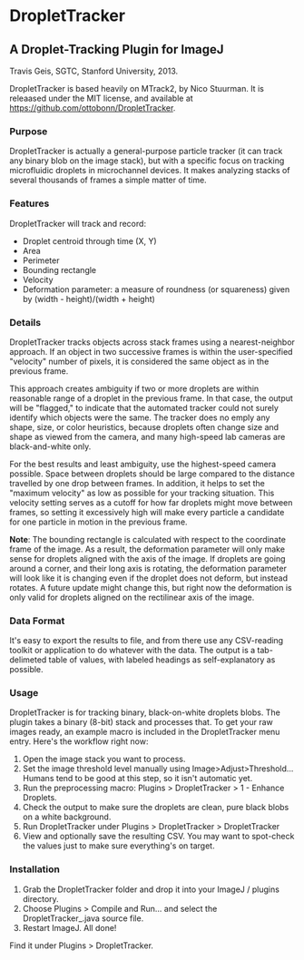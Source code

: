 # DropletTracker
## A Droplet-Tracking Plugin for ImageJ

Travis Geis, SGTC, Stanford University, 2013.

DropletTracker is based heavily on MTrack2, by Nico Stuurman. It is releaased under the MIT license, 
and available at https://github.com/ottobonn/DropletTracker.

### Purpose

DropletTracker is actually a general-purpose particle tracker (it can track any binary blob on the image stack),
but with a specific focus on tracking microfluidic droplets in microchannel devices. It makes analyzing stacks 
of several thousands of frames a simple matter of time.

### Features

DropletTracker will track and record:

* Droplet centroid through time (X, Y)  
* Area
* Perimeter
* Bounding rectangle
* Velocity
* Deformation parameter: a measure of roundness (or squareness) given by (width - height)/(width + height)

### Details

DropletTracker tracks objects across stack frames using a nearest-neighbor approach. If an object in two
successive frames is within the user-specified "velocity" number of pixels, it is considered the same object as
in the previous frame. 

This approach creates ambiguity if two or more droplets are within reasonable range of a droplet in the
previous frame. In that case, the output will be "flagged," to indicate that the automated tracker could not
surely identify which objects were the same. The tracker does no emply any shape, size, or color heuristics,
because droplets often change size and shape as viewed from the camera, and many high-speed lab cameras are
black-and-white only.

For the best results and least ambiguity, use the highest-speed camera possible. Space between droplets should
be large compared to the distance travelled by one drop between frames. In addition, it helps to set the "maximum
velocity" as low as possible for your tracking situation. This velocity setting serves as a cutoff for how far
droplets might move between frames, so setting it excessively high will make every particle a candidate for one
particle in motion in the previous frame.

**Note**: The bounding rectangle is calculated with respect to the coordinate frame of the image. As a
result, the deformation parameter will only make sense for droplets aligned with the axis of the image.
If droplets are going around a corner, and their long axis is rotating, the deformation parameter will look
like it is changing even if the droplet does not deform, but instead rotates. A future update might change this,
but right now the deformation is only valid for droplets aligned on the rectilinear axis of the image.

### Data Format

It's easy to export the results to file, and from there use any CSV-reading toolkit or application to do whatever
with the data. The output is a tab-delimeted table of values, with labeled headings as self-explanatory as possible.

### Usage

DropletTracker is for tracking binary, black-on-white droplets blobs. The plugin takes a binary
(8-bit) stack and processes that. To get your raw images ready, an example macro is included in the
DropletTracker menu entry. Here's the workflow right now:

1.  Open the image stack you want to process.
2.  Set the image threshold level manually using Image>Adjust>Threshold...
Humans tend to be good at this step, so it isn't automatic yet.
3. Run the preprocessing macro: Plugins > DropletTracker > 1 - Enhance Droplets.
4. Check the output to make sure the droplets are clean, pure black blobs on a white background.
5. Run DropletTracker under Plugins > DropletTracker > DropletTracker
6. View and optionally save the resulting CSV. You may want to spot-check the values just to make
sure everything's on target.

### Installation

1. Grab the DropletTracker folder and drop it into your ImageJ / plugins directory.
2. Choose Plugins > Compile and Run... and select the DropletTracker_.java source file. 
3. Restart ImageJ. All done!

Find it under Plugins > DropletTracker.
